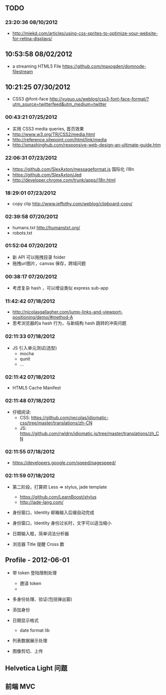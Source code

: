 TODO
----

### 23:20:36 08/10/2012
  * http://miekd.com/articles/using-css-sprites-to-optimize-your-website-for-retina-displays/

## 10:53:58 08/02/2012
  * a streaming HTML5 File https://github.com/maxogden/domnode-filestream

## 10:21:25 07/30/2012
  * CSS3 @font-face http://yuguo.us/weblog/css3-font-face-format/?utm_source=twitterfeed&utm_medium=twitter

### 00:43:21 07/25/2012
  * 实用 CSS3 media queries, 首页效果
  * http://www.w3.org/TR/CSS2/media.html
  * http://reference.sitepoint.com/html/link/media
  * http://smashinghub.com/responsive-web-design-an-ultimate-guide.htm

### 22:06:31 07/23/2012
  * https://github.com/SlexAxton/messageformat.js 国际化 i18n
  * https://github.com/SlexAxton/Jed
  * http://developer.chrome.com/trunk/apps/i18n.html

### 18:29:01 07/23/2012
  * copy clip http://www.jeffothy.com/weblog/clipboard-copy/

### 02:39:58 07/20/2012
  * humans.txt http://humanstxt.org/
  * robots.txt

### 01:52:04 07/20/2012
  * 新 API 可以拖拽目录 folder
  * 拖拽url图片，canvas 保存，跨域问题

### 00:38:17 07/20/2012
  * 考虑复杂 hash ，可以增设类似 express sub-app

### 11:42:42 07/18/2012
  * http://nicolasgallagher.com/jump-links-and-viewport-positioning/demo/#method-A
  * 思考浏览器的a hash 行为，与新结构 hash 跳转的冲突问题

### 02:11:33 07/18/2012
  * JS 引入单元测试(选型)
    - mocha
    - qunit
    - ...

### 02:11:42 07/18/2012
  * HTML5 Cache Manifest

### 02:11:48 07/18/2012
  * 仔细阅读:
    - CSS: https://github.com/necolas/idiomatic-css/tree/master/translations/zh-CN
    - JS: https://github.com/rwldrn/idiomatic.js/tree/master/translations/zh_CN

### 02:11:55 07/18/2012
* https://developers.google.com/speed/pagespeed/

### 02:11:59 07/18/2012
  * 第二阶段，打算把 Less => stylus, jade template
    - https://github.com/LearnBoost/stylus
    - http://jade-lang.com/

* 身份窗口，Identity  邮箱输入后缀自动完成

* 身份窗口，Identity 身份过长时，文字可以适当缩小

* 日期输入框，简单词法分析器

* 浏览器 Title 提醒 Cross 数


## Profile - 2012-06-01
  - 带 token 登陆限制处理
    - 邀请 token
    -
  - 多身份处理、验证(包括弹出窗)
  - 添加身份

  - 日期显示格式
    - date format lib
  - 列表数据展示处理

  - 图像剪切、上传

## Helvetica Light 问题

## 前端 MVC
